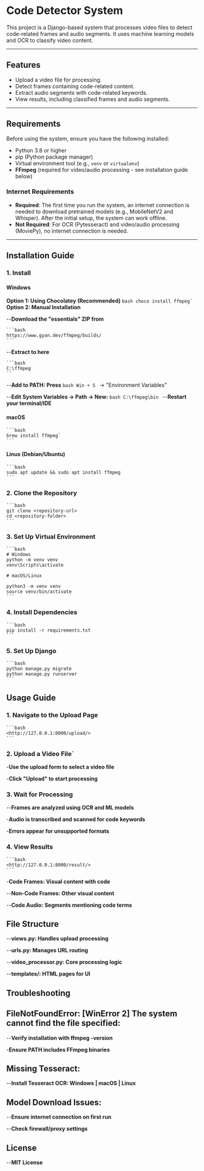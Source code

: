 # Code Detector System

This project is a Django-based system that processes video files to detect code-related frames and audio segments. It uses machine learning models and OCR to classify video content.

---

## Features

- Upload a video file for processing.
- Detect frames containing code-related content.
- Extract audio segments with code-related keywords.
- View results, including classified frames and audio segments.

---

## Requirements

Before using the system, ensure you have the following installed:

- Python 3.8 or higher
- pip (Python package manager)
- Virtual environment tool (e.g., `venv` or `virtualenv`)
- **FFmpeg** (required for video/audio processing - see installation guide below)

### Internet Requirements

- **Required**: The first time you run the system, an internet connection is needed to download pretrained models (e.g., MobileNetV2 and Whisper). After the initial setup, the system can work offline.
- **Not Required**: For OCR (Pytesseract) and video/audio processing (MoviePy), no internet connection is needed.

---

## Installation Guide

### 1. Install

#### Windows

**Option 1: Using Chocolatey (Recommended)**
    ```bash
    choco install ffmpeg`
    ```
**Option 2: Manual Installation**

--**Download the "essentials" ZIP from**

    ```bash
    https://www.gyan.dev/ffmpeg/builds/
    ```
--**Extract to here**

    ```bash 
    C:\ffmpeg
    ``
--**Add to PATH: Press**
    ```bash
    Win + S
    ```
    → "Environment Variables"

--**Edit System Variables → Path → New:**
    ```bash
    C:\ffmpeg\bin
    ```
--**Restart your terminal/IDE**

#### macOS

    ```bash
    brew install ffmpeg`
    ```

#### Linux (Debian/Ubuntu)

    ```bash
    sudo apt update && sudo apt install ffmpeg
    ```

### 2. Clone the Repository

    ```bash 
    git clone <repository-url>
    cd <repository-folder>
    ```

### 3. Set Up Virtual Environment

    ```bash
    # Windows
    python -m venv venv
    venv\Scripts\activate

    # macOS/Linux

    python3 -m venv venv
    source venv/bin/activate
    ```

### 4. Install Dependencies

    ```bash
    pip install -r requirements.txt
    ```

### 5. Set Up Django

    ```bash
    python manage.py migrate
    python manage.py runserver
    ```

## Usage Guide

### 1. Navigate to the Upload Page

    ```bash
    <http://127.0.0.1:8000/upload/>
    ```

### 2. Upload a Video File`

-**Use the upload form to select a video file**

-**Click "Upload" to start processing**

### 3. Wait for Processing

--**Frames are analyzed using OCR and ML models**

-**Audio is transcribed and scanned for code keywords**

-**Errors appear for unsupported formats**

### 4. View Results
    ```bash
    <http://127.0.0.1:8000/result/>
    ```

-**Code Frames: Visual content with code**

--**Non-Code Frames: Other visual content**

--**Code Audio: Segments mentioning code terms**

## File Structure

--**views.py: Handles upload processing**

--**urls.py: Manages URL routing**

--**video_processor.py: Core processing logic**

--**templates/: HTML pages for UI**

## Troubleshooting

## **FileNotFoundError: [WinError 2] The system cannot find the file specified:**

--**Verify installation with ffmpeg -version**

-**Ensure PATH includes FFmpeg binaries**

## **Missing Tesseract:**

--**Install Tesseract OCR: Windows | macOS | Linux**

## **Model Download Issues:**

--**Ensure internet connection on first run**

--**Check firewall/proxy settings**

## License

--**MIT License**
